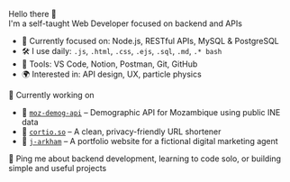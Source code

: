 Hello there 👋  
I'm a self-taught Web Developer focused on backend and APIs

* 🧠 Currently focused on: Node.js, RESTful APIs, MySQL & PostgreSQL  
* 🛠️ I use daily: `.js`, `.html`, `.css`, `.ejs`, `.sql`, `.md`, `.* bash`  
* 🔧 Tools: VS Code, Notion, Postman, Git, GitHub  
* 🌍 Interested in: API design, UX, particle physics  

📌 Currently working on

* 📁 [`moz-demog-api`](https://github.com/gasparc-101/moz-demog-api) – Demographic API for Mozambique using public INE data  
* 📁 [`cortio.so`](https://github.com/gasparc-101/cortio.so) – A clean, privacy-friendly URL shortener  
* 📁 [`j-arkham`](https://github.com/gasparc-101/j-arkham) – A portfolio website for a fictional digital marketing agent

💬 Ping me about backend development, learning to code solo, or building simple and useful projects
